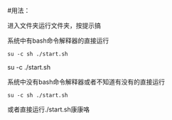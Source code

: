 #用法：

进入文件夹运行文件夹，按提示搞

系统中有bash命令解释器的直接运行

```
su -c sh ./start.sh

```
su -c ./start.sh

系统中没有bash命令解释器或者不知道有没有的直接运行

```
su -c sh ./start.sh

```

或者直接运行./start.sh康康咯


